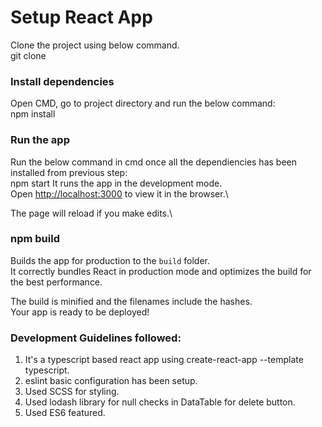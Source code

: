 # Setup React App

Clone the project using below command.\
git clone

### Install dependencies

Open CMD, go to project directory and run the below command:\
npm install

### Run the app
Run the below command in cmd once all the dependiencies has been installed from previous step:\
npm start
It runs the app in the development mode.\
Open [http://localhost:3000](http://localhost:3000) to view it in the browser.\

The page will reload if you make edits.\

### npm build
Builds the app for production to the `build` folder.\
It correctly bundles React in production mode and optimizes the build for the best performance.

The build is minified and the filenames include the hashes.\
Your app is ready to be deployed!


### Development Guidelines followed:
1. It's a typescript based react app using create-react-app --template typescript.
2. eslint basic configuration has been setup.
3. Used SCSS for styling.
4. Used lodash library for null checks in DataTable for delete button.
5. Used ES6 featured.
